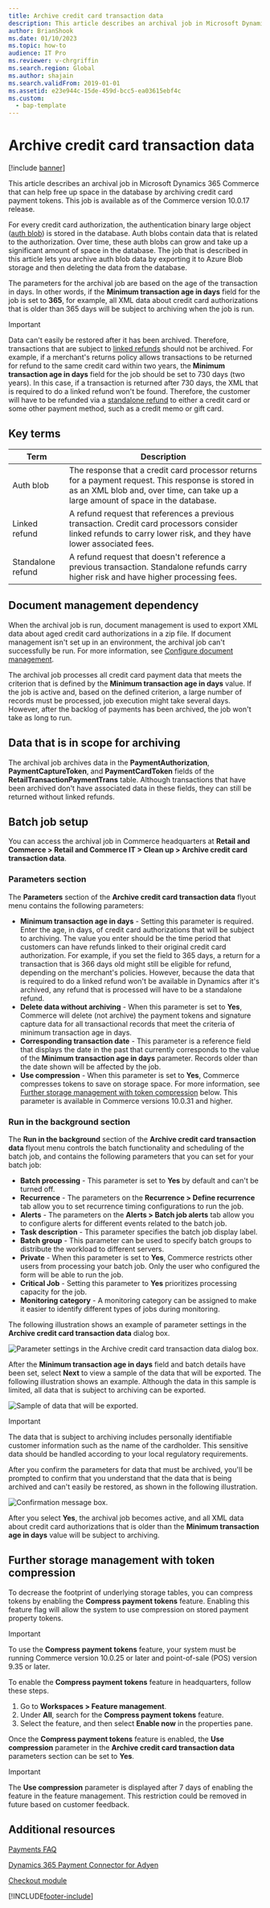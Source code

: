 ```yaml
---
title: Archive credit card transaction data
description: This article describes an archival job in Microsoft Dynamics 365 Commerce that can help free up space in the database by archiving credit card transactions.
author: BrianShook
ms.date: 01/10/2023
ms.topic: how-to
audience: IT Pro
ms.reviewer: v-chrgriffin
ms.search.region: Global
ms.author: shajain
ms.search.validFrom: 2019-01-01
ms.assetid: e23e944c-15de-459d-bcc5-ea03615ebf4c
ms.custom: 
  - bap-template
---
```


# Archive credit card transaction data

[!include [banner](../includes/banner.md)]

This article describes an archival job in Microsoft Dynamics 365 Commerce that can help free up space in the database by archiving credit card payment tokens. This job is available as of the Commerce version 10.0.17 release.

For every credit card authorization, the authentication binary large object ([auth blob](#key-terms)) is stored in the database. Auth blobs contain data that is related to the authorization. Over time, these auth blobs can grow and take up a significant amount of space in the database. The job that is described in this article lets you archive auth blob data by exporting it to Azure Blob storage and then deleting the data from the database.

The parameters for the archival job are based on the age of the transaction in days. In other words, if the **Minimum transaction age in days** field for the job is set to **365**, for example, all XML data about credit card authorizations that is older than 365 days will be subject to archiving when the job is run.

> [!IMPORTANT]
> Data can't easily be restored after it has been archived. Therefore, transactions that are subject to [linked refunds](#key-terms) should not be archived. For example, if a merchant's returns policy allows transactions to be returned for refund to the same credit card within two years, the **Minimum transaction age in days** field for the job should be set to 730 days (two years). In this case, if a transaction is returned after 730 days, the XML that is required to do a linked refund won't be found. Therefore, the customer will have to be refunded via a [standalone refund](#key-terms) to either a credit card or some other payment method, such as a credit memo or gift card.

## Key terms

| Term | Description |
|---|---|
| Auth blob | The response that a credit card processor returns for a payment request. This response is stored in as an XML blob and, over time, can take up a large amount of space in the database. |
| Linked refund | A refund request that references a previous transaction. Credit card processors consider linked refunds to carry lower risk, and they have lower associated fees. |
| Standalone refund | A refund request that doesn't reference a previous transaction. Standalone refunds carry higher risk and have higher processing fees. |

## Document management dependency

When the archival job is run, document management is used to export XML data about aged credit card authorizations in a zip file. If document management isn't set up in an environment, the archival job can't successfully be run. For more information, see [Configure document management](../../fin-ops-core/fin-ops/organization-administration/configure-document-management.md).

The archival job processes all credit card payment data that meets the criterion that is defined by the **Minimum transaction age in days** value. If the job is active and, based on the defined criterion, a large number of records must be processed, job execution might take several days. However, after the backlog of payments has been archived, the job won't take as long to run.

## Data that is in scope for archiving

The archival job archives data in the **PaymentAuthorization**, **PaymentCaptureToken**, and **PaymentCardToken** fields of the **RetailTransactionPaymentTrans** table. Although transactions that have been archived don't have associated data in these fields, they can still be returned without linked refunds.

## Batch job setup

You can access the archival job in Commerce headquarters at **Retail and Commerce \> Retail and Commerce IT \> Clean up \> Archive credit card transaction data**. 

### Parameters section

The **Parameters** section of the **Archive credit card transaction data** flyout menu contains the following parameters:
  - **Minimum transaction age in days** - Setting this parameter is required. Enter the age, in days, of credit card authorizations that will be subject to archiving. The value you enter should be the time period that customers can have refunds linked to their original credit card authorization. For example, if you set the field to 365 days, a return for a transaction that is 366 days old might still be eligible for refund, depending on the merchant's policies. However, because the data that is required to do a linked refund won't be available in Dynamics after it's archived, any refund that is processed will have to be a standalone refund.
  - **Delete data without archiving** - When this parameter is set to **Yes**, Commerce will delete (not archive) the payment tokens and signature capture data for all transactional records that meet the criteria of minimum transaction age in days.
  - **Corresponding transaction date** - This parameter is a reference field that displays the date in the past that currently corresponds to the value of the **Minimum transaction age in days** parameter. Records older than the date shown will be affected by the job.
  - **Use compression** - When this parameter is set to **Yes**, Commerce compresses tokens to save on storage space. For more information, see [Further storage management with token compression](#further-storage-management-with-token-compression) below. This parameter is available in Commerce versions 10.0.31 and higher.

### Run in the background section

The **Run in the background** section of the **Archive credit card transaction data** flyout menu controls the batch functionality and scheduling of the batch job, and contains the following parameters that you can set for your batch job:

- **Batch processing** - This parameter is set to **Yes** by default and can't be turned off.
- **Recurrence** - The parameters on the **Recurrence \> Define recurrence** tab allow you to set recurrence timing configurations to run the job.
- **Alerts** - The parameters on the **Alerts \> Batch job alerts** tab allow you to configure alerts for different events related to the batch job.
- **Task description** - This parameter specifies the batch job display label.
- **Batch group** - This parameter can be used to specify batch groups to distribute the workload to different servers.
- **Private** - When this parameter is set to **Yes**, Commerce restricts other users from processing your batch job. Only the user who configured the form will be able to run the job.
- **Critical Job** - Setting this parameter to **Yes** prioritizes processing capacity for the job.
- **Monitoring category** - A monitoring category can be assigned to make it easier to identify different types of jobs during monitoring.

The following illustration shows an example of parameter settings in the **Archive credit card transaction data** dialog box.

![Parameter settings in the Archive credit card transaction data dialog box.](media/PAYMENTS/Batch1.png)

After the **Minimum transaction age in days** field and batch details have been set, select **Next** to view a sample of the data that will be exported. The following illustration shows an example. Although the data in this sample is limited, all data that is subject to archiving can be exported.

![Sample of data that will be exported.](media/PAYMENTS/Batch2.png)

> [!IMPORTANT]
> The data that is subject to archiving includes personally identifiable customer information such as the name of the cardholder. This sensitive data should be handled according to your local regulatory requirements.

After you confirm the parameters for data that must be archived, you'll be prompted to confirm that you understand that the data that is being archived and can't easily be restored, as shown in the following illustration.

![Confirmation message box.](media/PAYMENTS/Batch3.png)

After you select **Yes**, the archival job becomes active, and all XML data about credit card authorizations that is older than the **Minimum transaction age in days** value will be subject to archiving.

## Further storage management with token compression

To decrease the footprint of underlying storage tables, you can compress tokens by enabling the **Compress payment tokens** feature. Enabling this feature flag will allow the system to use compression on stored payment property tokens. 

> [!IMPORTANT]
> To use the **Compress payment tokens** feature, your system must be running Commerce version 10.0.25 or later and point-of-sale (POS) version 9.35 or later.

To enable the **Compress payment tokens** feature in headquarters, follow these steps.

1. Go to **Workspaces \> Feature management**. 
1. Under **All**, search for the **Compress payment tokens** feature.
1. Select the feature, and then select **Enable now** in the properties pane.

Once the **Compress payment tokens** feature is enabled, the **Use compression** parameter in the **Archive credit card transaction data** parameters section can be set to **Yes**.

> [!IMPORTANT]
> The **Use compression** parameter is displayed after 7 days of enabling the feature in the feature management. This restriction could be removed in future based on customer feedback.

## Additional resources

[Payments FAQ](/dynamics365/unified-operations/retail/dev-itpro/payments-retail)

[Dynamics 365 Payment Connector for Adyen](adyen-connector.md?tabs=8-1-3)

[Checkout module](../add-checkout-module.md)


[!INCLUDE[footer-include](../../includes/footer-banner.md)]
